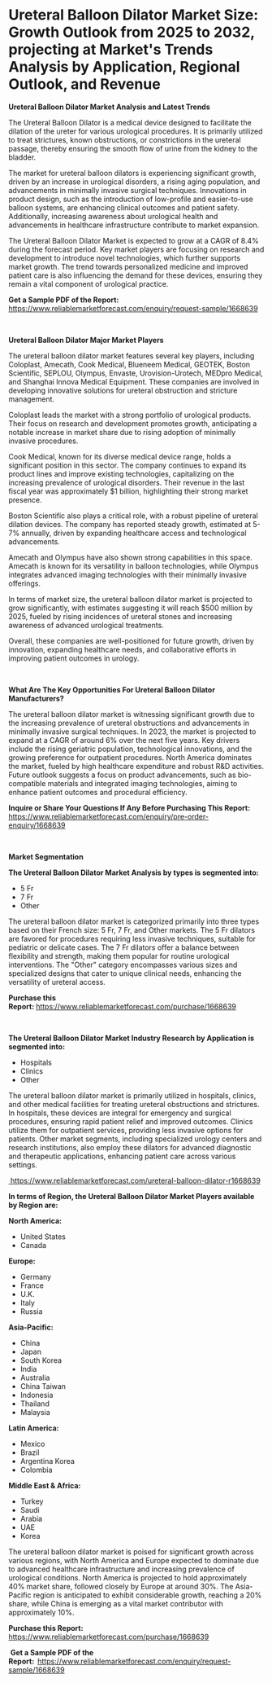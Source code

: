 <p><h1>Ureteral Balloon Dilator Market Size: Growth Outlook from 2025 to 2032, projecting at Market's Trends Analysis by Application, Regional Outlook, and Revenue</h1></p><p><strong>Ureteral Balloon Dilator Market Analysis and Latest Trends</strong></p>
<p><p>The Ureteral Balloon Dilator is a medical device designed to facilitate the dilation of the ureter for various urological procedures. It is primarily utilized to treat strictures, known obstructions, or constrictions in the ureteral passage, thereby ensuring the smooth flow of urine from the kidney to the bladder. </p><p>The market for ureteral balloon dilators is experiencing significant growth, driven by an increase in urological disorders, a rising aging population, and advancements in minimally invasive surgical techniques. Innovations in product design, such as the introduction of low-profile and easier-to-use balloon systems, are enhancing clinical outcomes and patient safety. Additionally, increasing awareness about urological health and advancements in healthcare infrastructure contribute to market expansion. </p><p>The Ureteral Balloon Dilator Market is expected to grow at a CAGR of 8.4% during the forecast period. Key market players are focusing on research and development to introduce novel technologies, which further supports market growth. The trend towards personalized medicine and improved patient care is also influencing the demand for these devices, ensuring they remain a vital component of urological practice.</p></p>
<p><strong>Get a Sample PDF of the Report:&nbsp;</strong> <a href="https://www.reliablemarketforecast.com/enquiry/request-sample/1668639?utm_campaign=3208&utm_medium=2&utm_source=Github&utm_content=ia&utm_term=13042025&utm_id=ureteral-balloon-dilator">https://www.reliablemarketforecast.com/enquiry/request-sample/1668639</a></p>
<p>&nbsp;</p>
<p><strong>Ureteral Balloon Dilator Major Market Players</strong></p>
<p><p>The ureteral balloon dilator market features several key players, including Coloplast, Amecath, Cook Medical, Blueneem Medical, GEOTEK, Boston Scientific, SEPLOU, Olympus, Envaste, Urovision-Urotech, MEDpro Medical, and Shanghai Innova Medical Equipment. These companies are involved in developing innovative solutions for ureteral obstruction and stricture management.</p><p>Coloplast leads the market with a strong portfolio of urological products. Their focus on research and development promotes growth, anticipating a notable increase in market share due to rising adoption of minimally invasive procedures.</p><p>Cook Medical, known for its diverse medical device range, holds a significant position in this sector. The company continues to expand its product lines and improve existing technologies, capitalizing on the increasing prevalence of urological disorders. Their revenue in the last fiscal year was approximately $1 billion, highlighting their strong market presence.</p><p>Boston Scientific also plays a critical role, with a robust pipeline of ureteral dilation devices. The company has reported steady growth, estimated at 5-7% annually, driven by expanding healthcare access and technological advancements.</p><p>Amecath and Olympus have also shown strong capabilities in this space. Amecath is known for its versatility in balloon technologies, while Olympus integrates advanced imaging technologies with their minimally invasive offerings.</p><p>In terms of market size, the ureteral balloon dilator market is projected to grow significantly, with estimates suggesting it will reach $500 million by 2025, fueled by rising incidences of ureteral stones and increasing awareness of advanced urological treatments.</p><p>Overall, these companies are well-positioned for future growth, driven by innovation, expanding healthcare needs, and collaborative efforts in improving patient outcomes in urology.</p></p>
<p>&nbsp;</p>
<p><strong>What Are The Key Opportunities For Ureteral Balloon Dilator Manufacturers?</strong></p>
<p><p>The ureteral balloon dilator market is witnessing significant growth due to the increasing prevalence of ureteral obstructions and advancements in minimally invasive surgical techniques. In 2023, the market is projected to expand at a CAGR of around 6% over the next five years. Key drivers include the rising geriatric population, technological innovations, and the growing preference for outpatient procedures. North America dominates the market, fueled by high healthcare expenditure and robust R&D activities. Future outlook suggests a focus on product advancements, such as bio-compatible materials and integrated imaging technologies, aiming to enhance patient outcomes and procedural efficiency.</p></p>
<p><strong>Inquire or Share Your Questions If Any Before Purchasing This Report:</strong> <a href="https://www.reliablemarketforecast.com/enquiry/pre-order-enquiry/1668639?utm_campaign=3208&utm_medium=2&utm_source=Github&utm_content=ia&utm_term=13042025&utm_id=ureteral-balloon-dilator">https://www.reliablemarketforecast.com/enquiry/pre-order-enquiry/1668639</a></p>
<p>&nbsp;</p>
<p><strong>Market Segmentation</strong></p>
<p><strong>The Ureteral Balloon Dilator Market Analysis by types is segmented into:</strong></p>
<p><ul><li>5 Fr</li><li>7 Fr</li><li>Other</li></ul></p>
<p><p>The ureteral balloon dilator market is categorized primarily into three types based on their French size: 5 Fr, 7 Fr, and Other markets. The 5 Fr dilators are favored for procedures requiring less invasive techniques, suitable for pediatric or delicate cases. The 7 Fr dilators offer a balance between flexibility and strength, making them popular for routine urological interventions. The "Other" category encompasses various sizes and specialized designs that cater to unique clinical needs, enhancing the versatility of ureteral access.</p></p>
<p><strong>Purchase this Report:&nbsp;</strong><a href="https://www.reliablemarketforecast.com/purchase/1668639?utm_campaign=3208&utm_medium=2&utm_source=Github&utm_content=ia&utm_term=13042025&utm_id=ureteral-balloon-dilator">https://www.reliablemarketforecast.com/purchase/1668639</a></p>
<p>&nbsp;</p>
<p><strong>The Ureteral Balloon Dilator Market Industry Research by Application is segmented into:</strong></p>
<p><ul><li>Hospitals</li><li>Clinics</li><li>Other</li></ul></p>
<p><p>The ureteral balloon dilator market is primarily utilized in hospitals, clinics, and other medical facilities for treating ureteral obstructions and strictures. In hospitals, these devices are integral for emergency and surgical procedures, ensuring rapid patient relief and improved outcomes. Clinics utilize them for outpatient services, providing less invasive options for patients. Other market segments, including specialized urology centers and research institutions, also employ these dilators for advanced diagnostic and therapeutic applications, enhancing patient care across various settings.</p></p>
<p><a href="https://www.reliablemarketforecast.com/ureteral-balloon-dilator-r1668639?utm_campaign=3208&utm_medium=2&utm_source=Github&utm_content=ia&utm_term=13042025&utm_id=ureteral-balloon-dilator">&nbsp;https://www.reliablemarketforecast.com/ureteral-balloon-dilator-r1668639</a></p>
<p><strong>In terms of Region, the Ureteral Balloon Dilator Market Players available by Region are:</strong></p>
<p>
    <p> <strong> North America: </strong>
        <ul>
            <li>United States</li>
            <li>Canada</li>
        </ul>
        </p> 
    <p> <strong> Europe: </strong>
        <ul>
            <li>Germany</li>
            <li>France</li>
            <li>U.K.</li>
            <li>Italy</li>
            <li>Russia</li>
        </ul>
        </p> 
    <p> <strong> Asia-Pacific: </strong>
        <ul>
            <li>China</li>
            <li>Japan</li>
            <li>South Korea</li>
            <li>India</li>
            <li>Australia</li>
            <li>China Taiwan</li>
            <li>Indonesia</li>
            <li>Thailand</li>
            <li>Malaysia</li>
        </ul>
        </p> 
    <p> <strong> Latin America: </strong>
        <ul>
            <li>Mexico</li>
            <li>Brazil</li>
            <li>Argentina Korea</li>
            <li>Colombia</li>
        </ul>
        </p> 
    <p> <strong> Middle East & Africa: </strong>
        <ul>
            <li>Turkey</li>
            <li>Saudi</li>
            <li>Arabia</li>
            <li>UAE</li>
            <li>Korea</li>
        </ul>
    </p>
    </p>
<p><p>The ureteral balloon dilator market is poised for significant growth across various regions, with North America and Europe expected to dominate due to advanced healthcare infrastructure and increasing prevalence of urological conditions. North America is projected to hold approximately 40% market share, followed closely by Europe at around 30%. The Asia-Pacific region is anticipated to exhibit considerable growth, reaching a 20% share, while China is emerging as a vital market contributor with approximately 10%.</p></p>
<p><strong>Purchase this Report: </strong><a href="https://www.reliablemarketforecast.com/purchase/1668639?utm_campaign=3208&utm_medium=2&utm_source=Github&utm_content=ia&utm_term=13042025&utm_id=ureteral-balloon-dilator">https://www.reliablemarketforecast.com/purchase/1668639</a></p>
<p>&nbsp;<strong>Get a Sample PDF of the Report:&nbsp;&nbsp;</strong><a href="https://www.reliablemarketforecast.com/enquiry/request-sample/1668639?utm_campaign=3208&utm_medium=2&utm_source=Github&utm_content=ia&utm_term=13042025&utm_id=ureteral-balloon-dilator">https://www.reliablemarketforecast.com/enquiry/request-sample/1668639</a></p>
<p><strong></strong></p>
<p><p></p><p></p><p></p></p>
